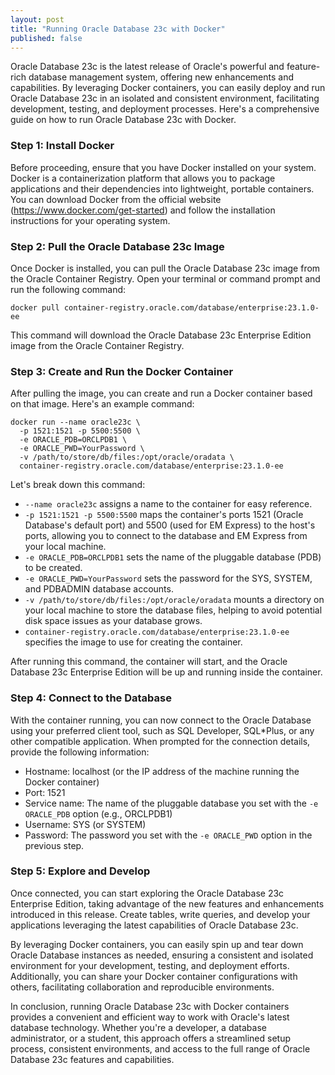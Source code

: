 ```yaml
---
layout: post
title: "Running Oracle Database 23c with Docker"
published: false
---
```


Oracle Database 23c is the latest release of Oracle's powerful and feature-rich database management system, offering new enhancements and capabilities. By leveraging Docker containers, you can easily deploy and run Oracle Database 23c in an isolated and consistent environment, facilitating development, testing, and deployment processes. Here's a comprehensive guide on how to run Oracle Database 23c with Docker.

### Step 1: Install Docker

Before proceeding, ensure that you have Docker installed on your system. Docker is a containerization platform that allows you to package applications and their dependencies into lightweight, portable containers. You can download Docker from the official website (https://www.docker.com/get-started) and follow the installation instructions for your operating system.

### Step 2: Pull the Oracle Database 23c Image

Once Docker is installed, you can pull the Oracle Database 23c image from the Oracle Container Registry. Open your terminal or command prompt and run the following command:

```
docker pull container-registry.oracle.com/database/enterprise:23.1.0-ee
```

This command will download the Oracle Database 23c Enterprise Edition image from the Oracle Container Registry.

### Step 3: Create and Run the Docker Container

After pulling the image, you can create and run a Docker container based on that image. Here's an example command:

```
docker run --name oracle23c \
  -p 1521:1521 -p 5500:5500 \
  -e ORACLE_PDB=ORCLPDB1 \
  -e ORACLE_PWD=YourPassword \
  -v /path/to/store/db/files:/opt/oracle/oradata \
  container-registry.oracle.com/database/enterprise:23.1.0-ee
```

Let's break down this command:

- `--name oracle23c` assigns a name to the container for easy reference.
- `-p 1521:1521 -p 5500:5500` maps the container's ports 1521 (Oracle Database's default port) and 5500 (used for EM Express) to the host's ports, allowing you to connect to the database and EM Express from your local machine.
- `-e ORACLE_PDB=ORCLPDB1` sets the name of the pluggable database (PDB) to be created.
- `-e ORACLE_PWD=YourPassword` sets the password for the SYS, SYSTEM, and PDBADMIN database accounts.
- `-v /path/to/store/db/files:/opt/oracle/oradata` mounts a directory on your local machine to store the database files, helping to avoid potential disk space issues as your database grows.
- `container-registry.oracle.com/database/enterprise:23.1.0-ee` specifies the image to use for creating the container.

After running this command, the container will start, and the Oracle Database 23c Enterprise Edition will be up and running inside the container.

### Step 4: Connect to the Database

With the container running, you can now connect to the Oracle Database using your preferred client tool, such as SQL Developer, SQL*Plus, or any other compatible application. When prompted for the connection details, provide the following information:

- Hostname: localhost (or the IP address of the machine running the Docker container)
- Port: 1521
- Service name: The name of the pluggable database you set with the `-e ORACLE_PDB` option (e.g., ORCLPDB1)
- Username: SYS (or SYSTEM)
- Password: The password you set with the `-e ORACLE_PWD` option in the previous step.

### Step 5: Explore and Develop

Once connected, you can start exploring the Oracle Database 23c Enterprise Edition, taking advantage of the new features and enhancements introduced in this release. Create tables, write queries, and develop your applications leveraging the latest capabilities of Oracle Database 23c.

By leveraging Docker containers, you can easily spin up and tear down Oracle Database instances as needed, ensuring a consistent and isolated environment for your development, testing, and deployment efforts. Additionally, you can share your Docker container configurations with others, facilitating collaboration and reproducible environments.

In conclusion, running Oracle Database 23c with Docker containers provides a convenient and efficient way to work with Oracle's latest database technology. Whether you're a developer, a database administrator, or a student, this approach offers a streamlined setup process, consistent environments, and access to the full range of Oracle Database 23c features and capabilities.

